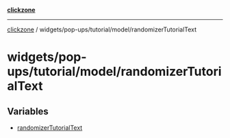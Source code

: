 [**clickzone**](../../../../../README.md)

***

[clickzone](../../../../../README.md) / widgets/pop-ups/tutorial/model/randomizerTutorialText

# widgets/pop-ups/tutorial/model/randomizerTutorialText

## Variables

- [randomizerTutorialText](variables/randomizerTutorialText.md)
